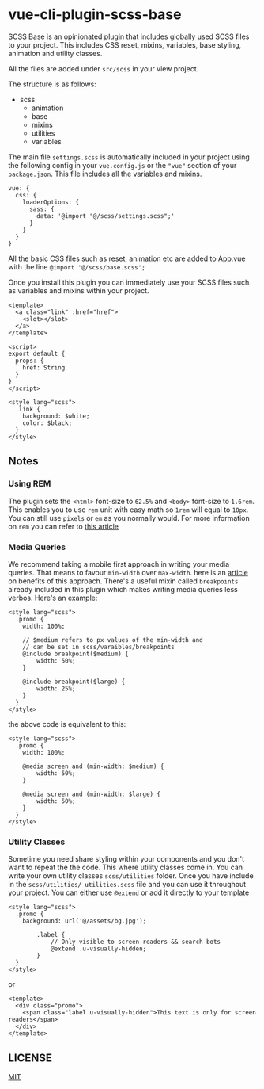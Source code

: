 # vue-cli-plugin-scss-base

SCSS Base is an opinionated plugin that includes globally used SCSS files to your project. This includes CSS reset, mixins, variables, base styling, animation and utility classes.

All the files are added under `src/scss` in your view project.

The structure is as follows:

* scss
	* animation
	* base
	* mixins
	* utilities
	* variables

The main file `settings.scss` is automatically included in your project using the following config in your `vue.config.js` or the `"vue"` section of your `package.json`. This file includes all the variables and mixins.

```
vue: {
  css: {
    loaderOptions: {
      sass: {
        data: '@import "@/scss/settings.scss";'
      }
    }
  }
}
```

All the basic CSS files such as reset, animation etc are added to App.vue with the line `@import '@/scss/base.scss';`

Once you install this plugin you can immediately use your SCSS files such as variables and mixins within your project.

```
<template>
  <a class="link" :href="href">
    <slot></slot>
  </a>
</template>

<script>
export default {
  props: {
    href: String
  }
}
</script>

<style lang="scss">
  .link {
    background: $white;
    color: $black;
  }
</style>
```

## Notes

### Using REM
The plugin sets the `<html>` font-size to `62.5%` and `<body>` font-size to `1.6rem`. This enables you to use `rem` unit with easy math so `1rem` will equal to `10px`. You can still use `pixels` or `em` as you normally would. For more information on `rem` you can refer to [this article](https://www.sitepoint.com/understanding-and-using-rem-units-in-css/)


### Media Queries
We recommend taking a mobile first approach in writing your media queries. That means to favour `min-width` over `max-width`. here is an [article](https://zellwk.com/blog/how-to-write-mobile-first-css/) on benefits of this approach.
There's a useful mixin called `breakpoints` already included in this plugin which makes writing media queries less verbos. Here's an example:

```
<style lang="scss">
  .promo {
  	width: 100%;

  	// $medium refers to px values of the min-width and
  	// can be set in scss/varaibles/breakpoints
  	@include breakpoint($medium) {
  		width: 50%;
  	}

  	@include breakpoint($large) {
  		width: 25%;
  	}
  }
</style>
```

the above code is equivalent to this:

```
<style lang="scss">
  .promo {
  	width: 100%;

  	@media screen and (min-width: $medium) {
  		width: 50%;
  	}

  	@media screen and (min-width: $large) {
  		width: 50%;
  	}
  }
</style>
```

### Utility Classes

Sometime you need share styling within your components and you don't want to repeat the the code. This where utility classes come in. You can write your own utility classes `scss/utilities` folder. Once you have include in the `scss/utilities/_utilities.scss` file and you can use it throughout your project. You can either use `@extend` or add it directly to your template


```
<style lang="scss">
  .promo {
  	background: url('@/assets/bg.jpg');

		.label {
			// Only visible to screen readers && search bots
			@extend .u-visually-hidden;
		}
  }
</style>
```
or

```
<template>
  <div class="promo">
    <span class="label u-visually-hidden">This text is only for screen readers</span>
  </div>
</template>
```

## LICENSE
[MIT](https://raw.githubusercontent.com/milad-alizadeh/vue-cli-plugin-scss-base/master/LICENSE)
